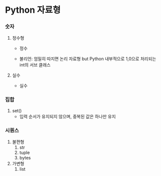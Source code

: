 # Python 자료형



### 숫자

1. 정수형

   - 정수

   - 불리언: 엄밀히 따지면 논리 자료형 but Python 내부적으로 1,0으로 처리되는 int의 서브 클래스

2. 실수

   - 실수



### 집합

1. set()
   - 입력 순서가 유지되지 않으며, 중복된 값은 하나만 유지



### 시퀀스

1. 불편형
   1. str
   2. tuple
   3. bytes
2. 가변형
   1. list